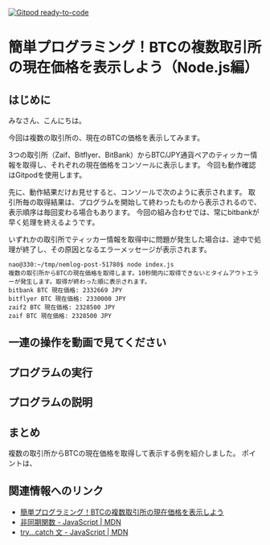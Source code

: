 [![Gitpod ready-to-code](https://img.shields.io/badge/Gitpod-ready--to--code-blue?logo=gitpod)](https://gitpod.io/#https://github.com/naoland/nemlog-post-51780)

# 簡単プログラミング！BTCの複数取引所の現在価格を表示しよう（Node.js編）

## はじめに

みなさん、こんにちは。

今回は複数の取引所の、現在のBTCの価格を表示してみます。

3つの取引所（Zaif、Bitflyer、BitBank）からBTC/JPY通貨ペアのティッカー情報を取得し、それぞれの現在価格をコンソールに表示します。
今回も動作確認はGitpodを使用します。

先に、動作結果だけお見せすると、コンソールで次のように表示されます。
取引所毎の取得結果は、プログラムを開始して終わったものから表示されるので、表示順序は毎回変わる場合もあります。
今回の組み合わせでは、常にbitbankが早く処理を終えるようです。

いずれかの取引所でティッカー情報を取得中に問題が発生した場合は、途中で処理が終了し、その原因となるエラーメッセージが表示されます。

```
nao@330:~/tmp/nemlog-post-51780$ node index.js 
複数の取引所からBTCの現在価格を取得します。10秒間内に取得できないとタイムアウトエラーが発生します。取得が終わった順に表示されます。
bitbank BTC 現在価格: 2332669 JPY
bitflyer BTC 現在価格: 2330000 JPY
zaif2 BTC 現在価格: 2328500 JPY
zaif BTC 現在価格: 2328500 JPY
```

## 一連の操作を動画で見てください


## プログラムの実行




## プログラムの説明



## まとめ

複数の取引所からBTCの現在価格を取得して表示する例を紹介しました。
ポイントは、


## 関連情報へのリンク

- [簡単プログラミング！BTCの複数取引所の現在価格を表示しよう](https://github.com/naoland/nemlog-post-51408)
- [非同期関数 - JavaScript | MDN](https://developer.mozilla.org/ja/docs/Web/JavaScript/Reference/Statements/async_function)
- [try...catch 文 - JavaScript | MDN](https://developer.mozilla.org/ja/docs/Web/JavaScript/Guide/Exception_Handling_Statements/try...catch_Statement)

